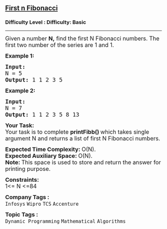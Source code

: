 <h2><a href="https://www.geeksforgeeks.org/problems/print-first-n-fibonacci-numbers1002/1?page=1&company=TCS&sortBy=submissions">First n Fibonacci</a></h2><h3>Difficulty Level : Difficulty: Basic</h3><hr><div class="problems_problem_content__Xm_eO"><p><span style="font-size: 18px;">Given a number <strong>N,</strong> find the first N Fibonacci numbers. The first two number of the series are 1 and 1.</span></p>
<p><strong><span style="font-size: 18px;">Example 1:</span></strong></p>
<pre><strong><span style="font-size: 18px;">Input:
</span></strong><span style="font-size: 18px;">N = 5
<strong>Output: </strong>1 1 2 3 5
</span></pre>
<p><strong><span style="font-size: 18px;">Example 2:</span></strong></p>
<pre><strong><span style="font-size: 18px;">Input:
</span></strong><span style="font-size: 18px;">N = 7
<strong>Output: </strong>1 1 2 3 5 8 13</span></pre>
<p><strong><span style="font-size: 18px;">Your Task:</span></strong><br><span style="font-size: 18px;">Your task is to complete <strong>printFibb() </strong>which takes single argument N and&nbsp;returns a list of first N&nbsp;Fibonacci numbers.</span></p>
<p><span style="font-size: 18px;"><strong>Expected Time Complexity:&nbsp;</strong>O(N).<br><strong>Expected Auxiliary Space:&nbsp;</strong>O(N).<br><strong>Note:&nbsp;</strong>This space is used to store and return the answer for printing purpose.</span></p>
<p><span style="font-size: 18px;"><strong>Constraints:</strong></span><br><span style="font-size: 18px;">1&lt;= N &lt;=84</span></p></div><p><span style=font-size:18px><strong>Company Tags : </strong><br><code>Infosys</code>&nbsp;<code>Wipro</code>&nbsp;<code>TCS</code>&nbsp;<code>Accenture</code>&nbsp;<br><p><span style=font-size:18px><strong>Topic Tags : </strong><br><code>Dynamic Programming</code>&nbsp;<code>Mathematical</code>&nbsp;<code>Algorithms</code>&nbsp;